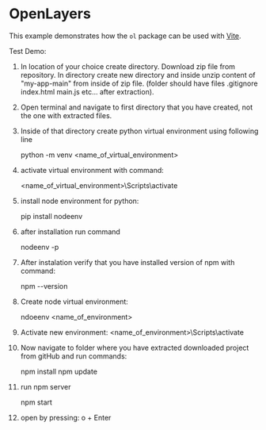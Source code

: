 # OpenLayers

This example demonstrates how the `ol` package can be used with [Vite](https://vitejs.dev/).

Test Demo:
1. In location of your choice create directory. Download zip file from repository. In directory create new directory and inside unzip content of "my-app-main" from inside of zip file. (folder should have files .gitignore index.html main.js etc... after extraction). 

2. Open terminal and navigate to first directory that you have created, not the one with extracted files.


3. Inside of that directory create python virtual environment using following line

    python -m venv <name_of_virtual_environment>

4. activate virtual environment with command:

    <name_of_virtual_environment>\Scripts\activate

5. install node environment for python:

    pip install nodeenv

6. after installation run command

    nodeenv -p

7. After instalation verify that you have installed version of npm with command:

    npm --version

8. Create node virtual environment:

    ndoeenv <name_of_environment>

9. Activate new environment:
    <name_of_environment>\Scripts\activate

10. Now navigate to folder where you have extracted downloaded project from gitHub and run commands:
    
    npm install
    npm update

11. run npm server

    npm start

12. open by pressing: o + Enter

